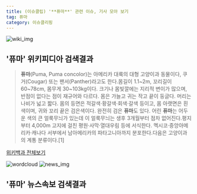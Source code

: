 ```yaml
---
title: (이슈클립) '**퓨마**' 관련 이슈, 기사 모아 보기
tag: 퓨마
category: 이슈클리핑
---
```

![wiki_img](https://user-images.githubusercontent.com/42597476/44503234-41136a80-a6d0-11e8-9071-6fc6418eafe4.png)
## **'**퓨마**'** 위키피디아 검색결과
>**퓨마**(Puma, Puma concolor)는 아메리카 대륙의 대형 고양이과 동물이다, 쿠거(Cougar) 또는 팬서(Panther)라고도 한다.몸길이 1.1~2m, 꼬리길이 60~78cm, 몸무게 30~103kg이다. 크기나 몸빛깔에는 지리적 변이가 많으며, 반점이 없다는 점이 재규어와 다르다. 몸은 가늘고 귀는 작고 끝이 둥글다. 머리는 나비가 넓고 짧다. 몸의 등면은 적갈색·황갈색·회색·갈색 등이고, 몸 아랫면은 흰색이며, 귀와 꼬리 끝은 검은색이다. 완전히 검은 **퓨마**도 있다. 어린 **퓨마**는 어두운 색의 큰 얼룩무늬가 있는데 이 얼룩무늬는 생후 3개월부터 점차 없어진다.평지부터 4,000m 고지에 걸친 평원·사막·열대우림 등에 서식한다. 멕시코·중앙아메리카·캐나다 서부에서 남아메리카의 파타고니아까지 분포한다.다음은 고양이과의 계통 분류이다.[1]

<a href="https://ko.wikipedia.org/wiki/퓨마" target="_blank">위키백과 전체보기</a>

![wordcloud](https://s3.ap-northeast-2.amazonaws.com/lyrics101-wordcloud/2018-09-19-1537299351.png)
![news_img](https://user-images.githubusercontent.com/42597476/44507050-1206f400-a6e4-11e8-8d98-7ffbfebb353f.png)
## **'**퓨마**'** 뉴스속보 검색결과

